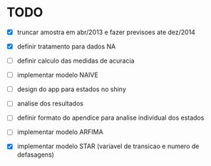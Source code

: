 TODO
===

- [x] truncar amostra em abr/2013 e fazer previsoes ate dez/2014

- [x] definir tratamento para dados NA

- [ ] definir calculo das medidas de acuracia

- [ ] implementar modelo NAIVE

- [ ] design do app para estados no shiny

- [ ] analise dos resultados

- [ ] definir formato do apendice para analise individual dos estados

- [ ] implementar modelo ARFIMA

- [x] implementar modelo STAR (variavel de transicao e numero de defasagens)